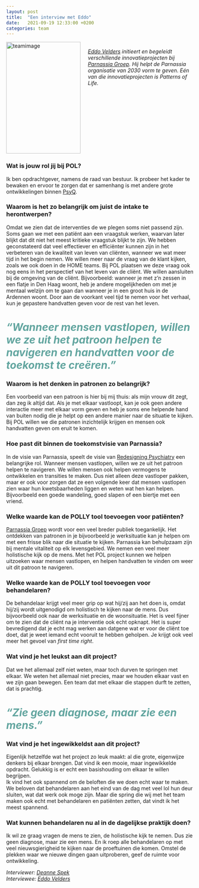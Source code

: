 ```yaml
---
layout: post
title:  "Een interview met Eddo"
date:   2021-09-19 12:33:00 +0200
categories: team
---
```

<style type="text/css">
  img[alt=teamimage] {
   width:200px;
   height:300px;
   float:left;
   margin-right: 20px;
}
</style>

![teamimage](/assets/team/eddo.jpg)

<br>*[Eddo Velders] initieert en begeleidt verschillende innovatieprojecten bij
[Parnassia Groep]. Hij helpt de Parnassia organisatie van 2030 vorm te geven.
Eén van die innovatieprojecten is Patterns of Life.*
<div style="clear: both;"></div>

### Wat is jouw rol jij bij POL?
Ik ben opdrachtgever, namens de raad van bestuur. Ik probeer het kader te bewaken en ervoor te zorgen dat er samenhang is met andere grote ontwikkelingen binnen [PsyQ].

### Waarom is het zo belangrijk om juist de intake te herontwerpen?
Omdat we zien dat de interventies de we plegen soms niet passend zijn. Soms gaan we met een patiënt aan een vraagstuk werken, waarvan later blijkt dat dit niet het meest kritieke vraagstuk blijkt te zijn. We hebben geconstateerd dat veel effectiever en efficiënter kunnen zijn in het verbeteren van de kwaliteit van leven van cliënten, wanneer we wat meer tijd in het begin nemen. We willen meer naar de vraag van de klant kijken, zoals we ook doen in de HOME teams. Bij POL plaatsen we deze vraag ook nog eens in het perspectief van het leven van de cliënt. We willen aansluiten bij de omgeving van de cliënt. Bijvoorbeeld: wanneer je met z’n zessen in een flatje in Den Haag woont, heb je andere mogelijkheden om met je mentaal welzijn om te gaan dan wanneer je in een groot huis in de Ardennen woont. Door aan de voorkant veel tijd te nemen voor het verhaal, kun je gepastere handvatten geven voor de rest van het leven.

# <span style="color:#62A59F">*“Wanneer mensen vastlopen, willen we ze uit het patroon helpen te navigeren en handvatten voor de toekomst te creëren.”*</span>

### Waarom is het denken in patronen zo belangrijk?
Een voorbeeld van een patroon is hier bij mij thuis: als mijn vrouw dit zegt, dan zeg ik altijd dat. Als je met elkaar vastloopt, kan je ook geen andere interactie meer met elkaar vorm geven en heb je soms ene helpende hand van buiten nodig die je helpt op een andere manier naar de situatie te kijken. Bij POL willen we die patronen inzichtelijk krijgen en mensen ook handvatten geven om eruit te komen.

### Hoe past dit binnen de toekomstvisie van Parnassia?
In de visie van Parnassia, speelt de visie van [Redesigning Psychiatry] een belangrijke rol. Wanneer mensen vastlopen, willen we ze uit het patroon helpen te navigeren. We willen mensen ook helpen vermogens te ontwikkelen en transities te maken. Dus niet alleen deze vastloper pakken, maar er ook voor zorgen dat ze een volgende keer dat mensen vastlopen zien waar hun kwetsbaarheden liggen en weten wat hen kan helpen. Bijvoorbeeld een goede wandeling, goed slapen of een biertje met een vriend.

### Welke waarde kan de POLLY tool toevoegen voor patiënten?
[Parnassia Groep] wordt voor een veel breder publiek toegankelijk. Het ontdekken van patronen in je bijvoorbeeld je werksituatie kan je helpen om met een frisse blik naar die situatie te kijken. Parnassia kan behulpzaam zijn bij mentale vitaliteit op elk levensgebied. We nemen een veel meer holistische kijk op de mens. Met het POL project kunnen we helpen uitzoeken waar mensen vastlopen, en helpen handvatten te vinden om weer uit dit patroon te navigeren.

### Welke waarde kan de POLLY tool toevoegen voor behandelaren?
De behandelaar krijgt veel meer grip op wat hij/zij aan het doen is, omdat hij/zij wordt uitgenodigd om holistisch te kijken naar de mens. Dus bijvoorbeeld ook naar de werksituatie en de woonsituatie. Het is veel fijner om te zien dat de cliënt na je interventie ook echt opknapt. Het is super bevredigend dat je echt mag werken aan datgene wat er voor de cliënt toe doet, dat je weet iemand echt vooruit te hebben geholpen. Je krijgt ook veel meer het gevoel van *first time right*.

### Wat vind je het leukst aan dit project?
Dat we het allemaal zelf niet weten, maar toch durven te springen met elkaar. We weten het allemaal niet precies, maar we houden elkaar vast en we zijn gaan bewegen. Een team dat met elkaar die stappen durft te zetten, dat is prachtig.

# <span style="color:#62A59F">*“Zie geen diagnose, maar zie een mens.”*</span>

### Wat vind je het ingewikkeldst aan dit project?
Eigenlijk hetzelfde wat het project zo leuk maakt: al die grote, eigenwijze denkers bij elkaar brengen. Dat vind ik een mooie, maar ingewikkelde opdracht. Gelukkig is er echt een basishouding om elkaar te willen begrijpen.<br>
Ik vind het ook spannend om de beloften die we doen echt waar te maken. We beloven dat behandelaren aan het eind van de dag met veel lol hun deur sluiten, wat dat werk ook moge zijn. Maar die spring die wij met het team maken ook echt met behandelaren en patiënten zetten, dat vindt ik het meest spannend.


### Wat kunnen behandelaren nu al in de dagelijkse praktijk doen?
Ik wil ze graag vragen de mens te zien, de holistische kijk te nemen. Dus zie geen diagnose, maar zie een mens. En ik roep alle behandelaren op met veel nieuwsgierigheid te kijken naar de proeftuinen die komen. Omstel de plekken waar we nieuwe dingen gaan uitproberen, geef de ruimte voor ontwikkeling.

*Interviewer: [Deanne Spek]*<br>
*Interviewee: [Eddo Velders]*

[PsyQ]: https://www.psyq.nl/
[Parnassia Groep]: https://www.parnassiagroep.nl/
[Redesigning Psychiatry]: https://www.redesigningpsychiatry.org/
[Eddo Velders]: https://www.patternsoflife.nl/team/eddo
[Deanne Spek]: https://www.patternsoflife.nl/team/deanne
